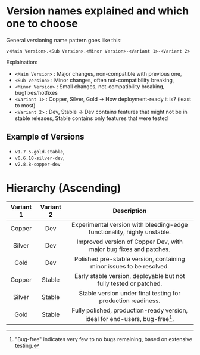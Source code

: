 # Version names explained and which one to choose

General versioning name pattern goes like this:
```
v<Main Version>.<Sub Version>.<Minor Version>-<Variant 1>-<Variant 2>
```
Explaination:
- `<Main Version>`  : Major changes, non-compatible with previous one,
- `<Sub Version>`   : Minor changes, often not-compatibility breaking,
- `<Minor Version>` : Small changes, not-compatibility breaking, bugfixes/hotfixes
- `<Variant 1>`     : Copper, Silver, Gold -> How deployment-ready it is? (least to most)
- `<Variant 2>`     : Dev, Stable -> Dev contains features that might not be in stable releases, Stable contains only features that were tested

## Example of Versions

- `v1.7.5-gold-stable`,
- `v0.6.10-silver-dev`,
- `v2.8.8-copper-dev`

# Hierarchy (Ascending)

| **Variant 1** | **Variant 2** | **Description**                                                              |
|:-------------:|:-------------:|:----------------------------------------------------------------------------:|
| Copper        | Dev           | Experimental version with bleeding-edge functionality, highly unstable.      |
| Silver        | Dev           | Improved version of Copper Dev, with major bug fixes and patches.            |
| Gold          | Dev           | Polished pre-stable version, containing minor issues to be resolved.         |
| Copper        | Stable        | Early stable version, deployable but not fully tested or patched.            |
| Silver        | Stable        | Stable version under final testing for production readiness.                 |
| Gold          | Stable        | Fully polished, production-ready version, ideal for end-users, bug-free[^1]. |

[^1]: "Bug-free" indicates very few to no bugs remaining, based on extensive testing.
